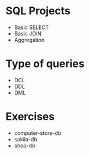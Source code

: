 # SQL Projects
- Basic SELECT
- Basic JOIN
- Aggregation

# Type of queries
- DCL
- DDL
- DML

# Exercises
- computer-store-db
- sakila-db
- shop-db

